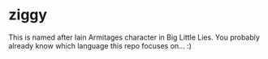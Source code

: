 # ziggy
This is named after Iain Armitages character in Big Little Lies.
You probably already know which language this repo focuses on... :)